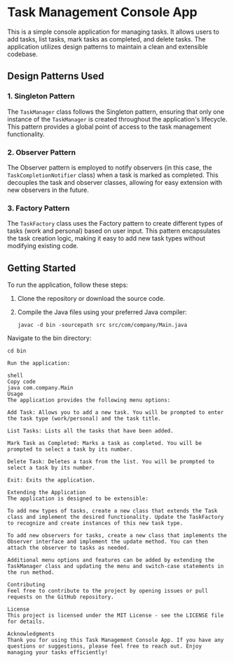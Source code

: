 # Task Management Console App

This is a simple console application for managing tasks. It allows users to add tasks, list tasks, mark tasks as completed, and delete tasks. The application utilizes design patterns to maintain a clean and extensible codebase.

## Design Patterns Used

### 1. Singleton Pattern

The `TaskManager` class follows the Singleton pattern, ensuring that only one instance of the `TaskManager` is created throughout the application's lifecycle. This pattern provides a global point of access to the task management functionality.

### 2. Observer Pattern

The Observer pattern is employed to notify observers (in this case, the `TaskCompletionNotifier` class) when a task is marked as completed. This decouples the task and observer classes, allowing for easy extension with new observers in the future.

### 3. Factory Pattern

The `TaskFactory` class uses the Factory pattern to create different types of tasks (work and personal) based on user input. This pattern encapsulates the task creation logic, making it easy to add new task types without modifying existing code.

## Getting Started

To run the application, follow these steps:

1. Clone the repository or download the source code.

2. Compile the Java files using your preferred Java compiler:

   ```shell
   javac -d bin -sourcepath src src/com/company/Main.java
Navigate to the bin directory:

   ```shell
cd bin

Run the application:

shell
Copy code
java com.company.Main
Usage
The application provides the following menu options:

Add Task: Allows you to add a new task. You will be prompted to enter the task type (work/personal) and the task title.

List Tasks: Lists all the tasks that have been added.

Mark Task as Completed: Marks a task as completed. You will be prompted to select a task by its number.

Delete Task: Deletes a task from the list. You will be prompted to select a task by its number.

Exit: Exits the application.

Extending the Application
The application is designed to be extensible:

To add new types of tasks, create a new class that extends the Task class and implement the desired functionality. Update the TaskFactory to recognize and create instances of this new task type.

To add new observers for tasks, create a new class that implements the Observer interface and implement the update method. You can then attach the observer to tasks as needed.

Additional menu options and features can be added by extending the TaskManager class and updating the menu and switch-case statements in the run method.

Contributing
Feel free to contribute to the project by opening issues or pull requests on the GitHub repository.

License
This project is licensed under the MIT License - see the LICENSE file for details.

Acknowledgments
Thank you for using this Task Management Console App. If you have any questions or suggestions, please feel free to reach out. Enjoy managing your tasks efficiently!
